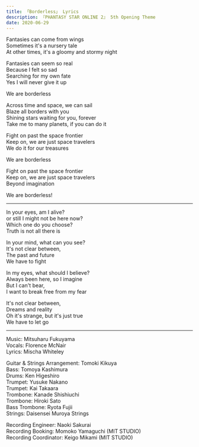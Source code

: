 ```yaml
---
title: 「Borderless」 Lyrics
description: 『PHANTASY STAR ONLINE 2』 5th Opening Theme
date: 2020-06-29
---
```


Fantasies can come from wings  
Sometimes it's a nursery tale  
At other times, it's a gloomy and stormy night

Fantasies can seem so real  
Because I felt so sad  
Searching for my own fate  
Yes I will never give it up

We are borderless

Across time and space, we can sail  
Blaze all borders with you  
Shining stars waiting for you, forever  
Take me to many planets, if you can do it

Fight on past the space frontier  
Keep on, we are just space travelers  
We do it for our treasures

We are borderless

Fight on past the space frontier  
Keep on, we are just space travelers  
Beyond imagination

We are borderless!

---

In your eyes, am I alive?  
or still I might not be here now?  
Which one do you choose?  
Truth is not all there is

In your mind, what can you see?  
It's not clear between,  
The past and future  
We have to fight

In my eyes, what should I believe?  
Always been here, so I imagine  
But I can't bear,  
I want to break free from my fear

It's not clear between,  
Dreams and reality  
Oh it's strange, but it's just true  
We have to let go

---

Music: Mitsuharu Fukuyama  
Vocals: Florence McNair  
Lyrics: Mischa Whiteley

Guitar & Strings Arrangement: Tomoki Kikuya  
Bass: Tomoya Kashimura  
Drums: Ken Higeshiro  
Trumpet: Yusuke Nakano  
Trumpet: Kai Takaara  
Trombone: Kanade Shishiuchi  
Trombone: Hiroki Sato  
Bass Trombone: Ryota Fujii  
Strings: Daisensei Muroya Strings

Recording Engineer: Naoki Sakurai  
Recording Booking: Momoko Yamaguchi (MIT STUDIO)  
Recording Coordinator: Keigo Mikami (MIT STUDIO)
